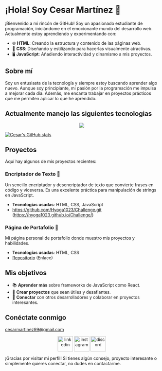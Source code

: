 # ¡Hola! Soy Cesar Martínez 👋

¡Bienvenido a mi rincón de GitHub! Soy un apasionado estudiante de programación, iniciándome en el emocionante mundo del desarrollo web. Actualmente estoy aprendiendo y experimentando con:

- 🌐 **HTML**: Creando la estructura y contenido de las páginas web.
- 🎨 **CSS**: Diseñando y estilizando para hacerlas visualmente atractivas.
- 🖥️ **JavaScript**: Añadiendo interactividad y dinamismo a mis proyectos.

## Sobre mí

Soy un entusiasta de la tecnología y siempre estoy buscando aprender algo nuevo. Aunque soy principiante, mi pasión por la programación me impulsa a mejorar cada día. Además, me encanta trabajar en proyectos prácticos que me permiten aplicar lo que he aprendido.

## Actualmente manejo las siguientes tecnologias

<p align="center">
  <a href="https://skillicons.dev">
    <img src="https://skillicons.dev/icons?i=git,css,discord,figma,github,html,js,vscode" />
  </a>
</p>

[![Cesar's GitHub stats](https://github-readme-stats.vercel.app/api?username=hyoga1023)](#)

## Proyectos

Aquí hay algunos de mis proyectos recientes:

### Encriptador de Texto 🔐
Un sencillo encriptador y desencriptador de texto que convierte frases en código y viceversa. Es una excelente práctica para manipulación de strings en JavaScript.
- **Tecnologías usadas**: HTML, CSS, JavaScript
- https://github.com/Hyoga1023/Challenge.git (https://hyoga1023.github.io/Challenge/)

### Página de Portafolio 💼
Mi página personal de portafolio donde muestro mis proyectos y habilidades.
- **Tecnologías usadas**: HTML, CSS
- [Repositorio](#) (Enlace)

## Mis objetivos

- 📚 **Aprender más** sobre frameworks de JavaScript como React.
- 🚀 **Crear proyectos** que sean útiles y desafiantes.
- 🤝 **Conectar** con otros desarrolladores y colaborar en proyectos interesantes.

## Conéctate conmigo

cesarmartinez99@gmail.com

<p align="center">
<a href="https://www.linkedin.com/in/cesarmartinez99/" target="blank"><img align="center" src="https://user-images.githubusercontent.com/88904952/234979284-68c11d7f-1acc-4f0c-ac78-044e1037d7b0.png" alt="linkedin" height="50" width="50" /></a>
<a href="https://www.instagram.com/cexitar_m/" target="blank"><img align="center" src="https://user-images.githubusercontent.com/88904952/234981169-2dd1e58f-4b7e-468c-8213-034ba62156c3.png" alt="instagram" height="50" width="50" /></a>
<a href="https://discordapp.com/users/hyoga6539" target="blank"><img align="center" src="https://user-images.githubusercontent.com/88904952/234982627-019fd336-6248-453c-9b05-97c13fd1d207.png" alt="discord" height="50" width="50" /></a>

¡Gracias por visitar mi perfil! Si tienes algún consejo, proyecto interesante o simplemente quieres conectar, no dudes en contactarme.



  
</p>
